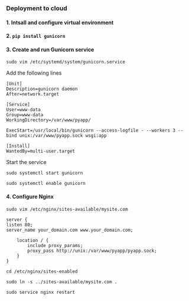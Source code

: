 ### Deployment to cloud

#### 1. Intsall and configure virtual environment

#### 2. `pip install gunicorn`

#### 3. Create and run Gunicorn service

`sudo vim /etc/systemd/system/gunicorn.service`

Add the following lines

    [Unit]
    Description=gunicorn daemon
    After=network.target

    [Service]
    User=www-data
    Group=www-data
    WorkingDirectory=/var/www/pyapp/

    ExecStart=/usr/local/bin/gunicorn --access-logfile - --workers 3 --bind unix:/var/www/pyapp.sock wsgi:app

    [Install]
    WantedBy=multi-user.target

Start the service

  `sudo systemctl start gunicorn`

  `sudo systemctl enable gunicorn`

#### 4. Configure Nginx

`sudo vim /etc/nginx/sites-available/mysite.com`

    server {
    listen 80;
    server_name your_domain.com www.your_domain.com;

        location / {
            include proxy_params;
            proxy_pass http://unix:/var/www/pyapp/pyapp.sock;
        }
    }

`cd /etc/nginx/sites-enabled`

`sudo ln -s ../sites-available/mysite.com .`

`sudo service nginx restart`